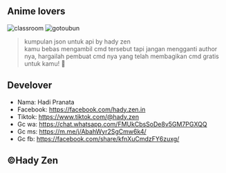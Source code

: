 ## Anime lovers
![classroom](https://raw.githubusercontent.com/HadyZen/Ayanokoji-Kiyotaka/refs/heads/main/hady-zen/kiyotaka/%23ayanokoji.png) 
![gotoubun](https://i.ibb.co/Mn82cxm/hady-zen.jpg) 

> kumpulan json untuk api by hady zen <br>
> kamu bebas mengambil cmd tersebut tapi jangan mengganti author nya, hargailah pembuat cmd nya yang telah membagikan cmd gratis untuk kamu! 🥀

## Develover
- Nama: Hadi Pranata <br />
- Facebook: https://facebook.com/hady.zen.in <br>
- Tiktok: https://www.tiktok.com/@hady.zen <br>
- Gc wa: https://chat.whatsapp.com/FMUkCbsSoDe8v5GM7PGXQQ <br>
- Gc ms: https://m.me/j/AbahWyr2SgCmw6k4/ <br>
- Gc fb: https://facebook.com/share/kfnXuCmdzFY6zuxg/ 

## ©Hady Zen 
